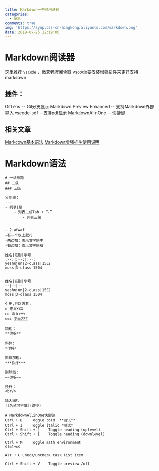 ```yaml
---
title: Markdown一些使用诀窍
categories:
  - 随笔
comments: true
img: 'https://synp.oss-cn-hongkong.aliyuncs.com/markdown.png'
date: 2019-05-25 12:19:00
---
```


# Markdown阅读器
这里推荐 `VsCode` ，微软老牌阅读器 
vscode要安装增强插件来更好支持markdown

## 插件：
GitLens -- Git分支显示
Markdown Preview Enhanced -- 支持Markdown外部导入
vscode-pdf --支持pdf显示
MarkdownAllinOne -- 快捷键

## 相关文章
[Markdown基本语法](https://www.jianshu.com/p/191d1e21f7ed)
[Markdown增强插件使用说明](https://shd101wyy.github.io/markdown-preview-enhanced/#/)

# Markdown语法
```
# 一级标题
## 二级
### 三级

分割线：
---
- 列表1级
    - 列表二级Tab + “-”
        - 列表三级
         

- 2.afwaf
-有一个以上就行
-两边加：表示文字居中
-右边加：表示文字居右

姓名|班别|学号
:--:|:--:|:--:
yeshujun|2-class|1502
moss|3-class|1504


姓名|班别|学号
--|--|--
yeshujun|2-class|1502
moss|3-class|1504

引用,可以嵌套:
> 来自XXX
>> 来自YYY
>>> 来自ZZZ

加粗：
**你好**

斜体:
*你好*

斜体加粗:
***你好***

删除线：
~~你好~~

换行：
<br/>

插入图片
![名称可不填](路径)

# MarkdownAllinOne快捷键
Ctrl + B	Toggle bold  **测试**
Ctrl + I	Toggle italic *测试*
Ctrl + Shift + ]	Toggle heading (uplevel) 
Ctrl + Shift + [	Toggle heading (downlevel)

Ctrl + M	Toggle math environment
$f=1+x$

Alt + C	Check/Uncheck task list item

Ctrl + Shift + V	Toggle preview /off
```
